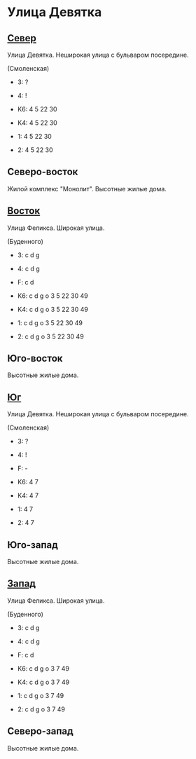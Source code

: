 # Улица Девятка

## [Север](./10520050.md)

Улица Девятка.
Неширокая улица с бульваром посередине.

(Смоленская)

* 3:    ?
* 4:    !

* K6:   4   5   22  30
* K4:   4   5   22  30
* 1:    4   5   22  30
* 2:    4   5   22  30

## Северо-восток

Жилой комплекс "Монолит".
Высотные жилые дома.

## [Восток](./10530060.md)

Улица Феликса.
Широкая улица.

(Буденного)

* 3:    c   d   g
* 4:    c   d   g
* F:    c   d

* K6:   c   d   g   o
        3   5   22  30  49
* K4:   c   d   g   o
        3   5   22  30  49
* 1:    c   d   g   o
        3   5   22  30  49
* 2:    c   d   g   o
        3   5   22  30  49

## Юго-восток

Высотные жилые дома.

## [Юг](./10520070.md)

Улица Девятка.
Неширокая улица с бульваром посередине.

(Смоленская)

* 3:    ?
* 4:    !
* F:    -

* K6:   4   7
* K4:   4   7
* 1:    4   7
* 2:    4   7

## Юго-запад

Высотные жилые дома.

## [Запад](./10515060.md)

Улица Феликса.
Широкая улица.

(Буденного)

* 3:    c   d   g
* 4:    c   d   g
* F:    c   d

* K6:   c   d   g   o
        3   7   49
* K4:   c   d   g   o
        3   7   49
* 1:    c   d   g   o
        3   7   49
* 2:    c   d   g   o
        3   7   49

## Северо-запад

Высотные жилые дома.
